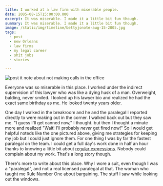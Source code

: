 ```yaml
---
title: I worked at a law firm with miserable people.
date: 2005-08-15T15:00:00.000
excerpt: It was miserable. I made it a little bit fun though.  
summary: It was miserable. I made it a little bit fun though.
image: /static/img/timeline/bettyjonote-aug-15-2005.jpg
tags:
  - post 
  - new Orleans
  - law firms
  - my legal career
  - shit jobs
  - stories

---
```


![post it note about not making calls in the office](/static/img/timeline/bettyjonote-aug-15-2005.jpg "post it note about not making calls in the office")

Everyone was so miserable in this place. I worked under the indirect supervision of this lawyer who was like a dying husk of a man. Overweight, balding, never smiled. I looked up his lawyer bio and realized he had the exact same birthday as me. He looked twenty years older.

One day I walked in the breakroom and he and the paralegal I reported directly to were making out in the corner. I walked back out but they saw me. "I guess I'll get canned now," I thought. but then I thought a minute more and reailzed "Wait! I'll probably _never_ get fired now!" So i would get helpful noteds like the one pictured above, giving me strategies for keeping my job but I could just ignore them. For one thing I was by far the fastest paralegal on the team. I could get a full day's work done in half an hour thanks to knowing a little bit about [regular expressions](https://en.wikipedia.org/wiki/Regular_expression). Nobody could complain about my work. That's a long story though.

There's more to write about this place. Why I wore a suit, even though I was a "paralegal", and not a real licensed paralegal at that. The woman who taught me Rule Number One about bargaining. The stuff I saw while looking out the windows.